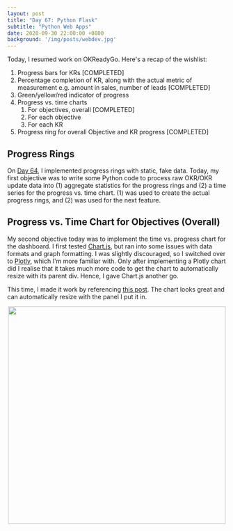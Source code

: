 ```yaml
---
layout: post
title: "Day 67: Python Flask"
subtitle: "Python Web Apps"
date: 2020-09-30 22:00:00 +0800
background: '/img/posts/webdev.jpg'
---
```


Today, I resumed work on OKReadyGo. Here's a recap of the wishlist:

1. Progress bars for KRs [COMPLETED]
2. Percentage completion of KR, along with the actual metric of measurement e.g. amount in sales, number of leads [COMPLETED]
3. Green/yellow/red indicator of progress
4. Progress vs. time charts
    1. For objectives, overall [COMPLETED]
    2. For each objective
    3. For each KR
5. Progress ring for overall Objective and KR progress [COMPLETED]

## Progress Rings
On [Day 64](https://chrischow.github.io/365DaysOfDS/2020/09/27/day064.html), I implemented progress rings with static, fake data. Today, my first objective was to write some Python code to process raw OKR/OKR update data into (1) aggregate statistics for the progress rings and (2) a time series for the progress vs. time chart. (1) was used to create the actual progress rings, and (2) was used for the next feature.

## Progress vs. Time Chart for Objectives (Overall)
My second objective today was to implement the time vs. progress chart for the dashboard. I first tested [Chart.js](https://www.chartjs.org/), but ran into some issues with data formats and graph formatting. I was slightly discouraged, so I switched over to [Plotly](https://plotly.com/), which I'm more familiar with. Only after implementing a Plotly chart did I realise that it takes much more code to get the chart to automatically resize with its parent div. Hence, I gave Chart.js another go.

This time, I made it work by referencing [this post](https://www.patricksoftwareblog.com/creating-charts-with-chart-js-in-a-flask-application/). The chart looks great and can automatically resize with the panel I put it in.

<img src="/365DaysOfDS/img/posts/day067-01.png" style='margin-left: auto; margin-right: auto; display: block;' width="500">

